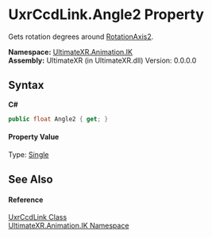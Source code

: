 # UxrCcdLink.Angle2 Property 
 

Gets rotation degrees around <a href="P_UltimateXR_Animation_IK_UxrCcdLink_RotationAxis2">RotationAxis2</a>.

**Namespace:**&nbsp;<a href="N_UltimateXR_Animation_IK">UltimateXR.Animation.IK</a><br />**Assembly:**&nbsp;UltimateXR (in UltimateXR.dll) Version: 0.0.0.0

## Syntax

**C#**<br />
``` C#
public float Angle2 { get; }
```


#### Property Value
Type: <a href="https://docs.microsoft.com/dotnet/api/system.single" target="_blank" rel="noopener noreferrer">Single</a>

## See Also


#### Reference
<a href="T_UltimateXR_Animation_IK_UxrCcdLink">UxrCcdLink Class</a><br /><a href="N_UltimateXR_Animation_IK">UltimateXR.Animation.IK Namespace</a><br />
